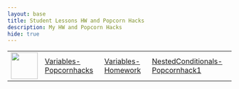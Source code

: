 ```yaml
---
layout: base
title: Student Lessons HW and Popcorn Hacks 
description: My HW and Popcorn Hacks
hide: true
---
```

<table>
    <tr>
        <td><img src="{{site.baseurl}}//images/logo.png" height="60" title="Frontend" alt=""></td>
        <td><a href="{{site.baseurl}}/csse/lessons/variables/popcornHack">Variables-Popcornhacks</a></td>
        <td><a href="{{site.baseurl}}/csse/lessons/variables/homework">Variables-Homework</a></td>
        <td><a href="{{site.baseurl}}/csse/lessons/variables/popcornHack1">NestedConditionals-Popcornhack1</a></td>
    </tr>
</table>
